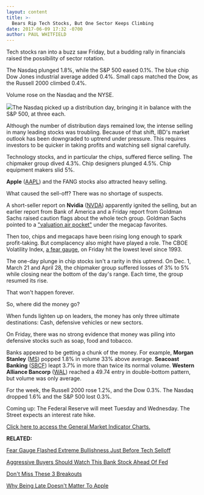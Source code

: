 ```yaml
---
layout: content
title: >-
  Bears Rip Tech Stocks, But One Sector Keeps Climbing
date: 2017-06-09 17:32 -0700
author: PAUL WHITFIELD
---
```








Tech stocks ran into a buzz saw Friday, but a budding rally in financials raised the possibility of sector rotation.


The Nasdaq plunged 1.8%, while the S&P 500 eased 0.1%. The blue chip Dow Jones industrial average added 0.4%. Small caps matched the Dow, as the Russell 2000 climbed 0.4%.


Volume rose on the Nasdaq and the NYSE.


![](https://www.investors.com/wp-content/uploads/2017/06/MP_060917-185x300.png)The Nasdaq picked up a distribution day, bringing it in balance with the S&P 500, at three each.


Although the number of distribution days remained low, the intense selling in many leading stocks was troubling. Because of that shift, IBD's market outlook has been downgraded to uptrend under pressure. This requires investors to be quicker in taking profits and watching sell signal carefully.


Technology stocks, and in particular the chips, suffered fierce selling. The chipmaker group dived 4.3%. Chip designers plunged 4.5%. Chip equipment makers slid 5%.


**Apple** ([AAPL](https://research.investors.com/quote.aspx?symbol=AAPL)) and the FANG stocks also attracted heavy selling.


What caused the sell-off? There was no shortage of suspects.


A short-seller report on **Nvidia** ([NVDA](https://research.investors.com/quote.aspx?symbol=NVDA)) apparently ignited the selling, but an earlier report from Bank of America and a Friday report from Goldman Sachs raised caution flags about the whole tech group. Goldman Sachs pointed to a ["valuation air pocket"](https://www.investors.com/news/technology/forget-fang-goldman-adds-apple-microsoft-faamg-to-tech-leaders/) under the megacap favorites.


Then too, chips and megacaps have been rising long enough to spark profit-taking. But complacency also might have played a role. The CBOE Volatility Index, [a fear gauge](http://ow.ly/VeH630csTQH), on Friday hit the lowest level since 1993.


The one-day plunge in chip stocks isn't a rarity in this uptrend. On Dec. 1, March 21 and April 28, the chipmaker group suffered losses of 3% to 5% while closing near the bottom of the day's range. Each time, the group resumed its rise.


That won't happen forever.


So, where did the money go?


When funds lighten up on leaders, the money has only three ultimate destinations: Cash, defensive vehicles or new sectors.


On Friday, there was no strong evidence that money was piling into defensive stocks such as soap, food and tobacco.


Banks appeared to be getting a chunk of the money. For example, **Morgan Stanley** ([MS](https://research.investors.com/quote.aspx?symbol=MS)) popped 1.8% in volume 33% above average. **Seacoast Banking** ([SBCF](https://research.investors.com/quote.aspx?symbol=SBCF)) leapt 3.7% in more than twice its normal volume. **Western Alliance Bancorp** ([WAL](https://research.investors.com/quote.aspx?symbol=WAL)) reached a 49.74 entry in double-bottom pattern, but volume was only average.


For the week, the Russell 2000 rose 1.2%, and the Dow 0.3%. The Nasdaq dropped 1.6% and the S&P 500 lost 0.3%.


Coming up: The Federal Reserve will meet Tuesday and Wednesday. The Street expects an interest rate hike.


[Click here to access the General Market Indicator Charts.](https://www.investors.com/wp-content/uploads/2017/06/GMI_061217.pdf)


**RELATED:**


[Fear Gauge Flashed Extreme Bullishness Just Before Tech Selloff](https://www.investors.com/news/cboe-volatility-index-hits-lowest-since-1993-why-you-should-worry/)


[Aggressive Buyers Should Watch This Bank Stock Ahead Of Fed](https://www.investors.com/news/this-financial-stock-is-in-the-right-place-for-aggressive-buyers/)


[Don't Miss These 3 Breakouts](https://www.investors.com/etfs-and-funds/etfs/big-banks-lift-dow-etf-near-buy-this-chip-stock-soars-again/)


[Why Being Late Doesn't Matter To Apple](https://www.investors.com/news/technology/click/why-being-late-to-market-doesnt-hurt-apple-homepod/)




